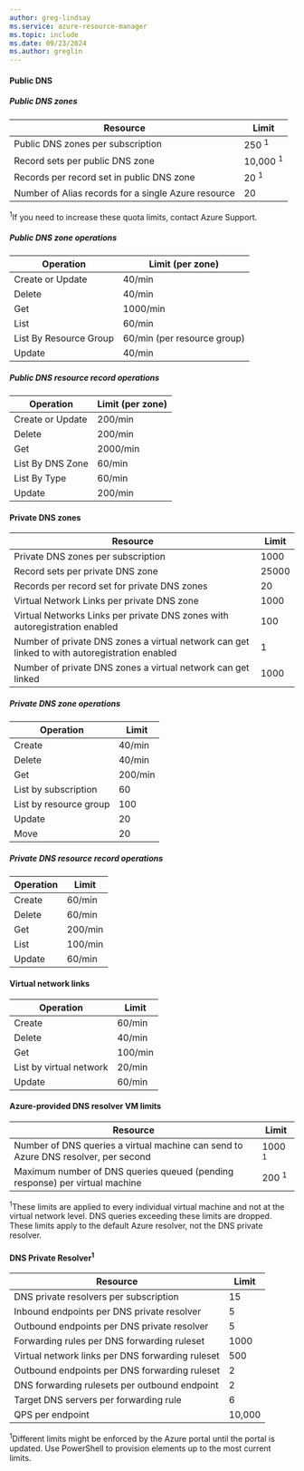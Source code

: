 ```yaml
---
author: greg-lindsay
ms.service: azure-resource-manager
ms.topic: include
ms.date: 09/23/2024
ms.author: greglin
---
```

#### Public DNS

##### Public DNS zones

| Resource | Limit |
| --- | --- |
| Public DNS zones per subscription |250 <sup>1</sup> |
| Record sets per public DNS zone |10,000 <sup>1</sup> |
| Records per record set in public DNS zone |20 <sup>1</sup> |
| Number of Alias records for a single Azure resource |20|

<sup>1</sup>If you need to increase these quota limits, contact Azure Support.

##### Public DNS zone operations

| Operation | Limit (per zone) |
| --------- | ----- |
| Create or Update | 40/min |
| Delete | 40/min |
| Get | 1000/min |
| List | 60/min |
| List By Resource Group | 60/min (per resource group) |
| Update | 40/min |

##### Public DNS resource record operations

| Operation | Limit (per zone) |
| --------- | ----- |
| Create or Update | 200/min |
| Delete | 200/min |
| Get | 2000/min |
| List By DNS Zone | 60/min |
| List By Type | 60/min |
| Update | 200/min |

#### Private DNS zones

| Resource | Limit |
| --- | --- |
| Private DNS zones per subscription |1000|
| Record sets per private DNS zone |25000|
| Records per record set for private DNS zones |20|
| Virtual Network Links per private DNS zone |1000|
| Virtual Networks Links per private DNS zones with autoregistration enabled |100|
| Number of private DNS zones a virtual network can get linked to with autoregistration enabled |1|
| Number of private DNS zones a virtual network can get linked |1000|

##### Private DNS zone operations

| Operation | Limit |
| --- | --- |
| Create |40/min|
| Delete |40/min|
| Get |200/min|
| List by subscription |60|
| List by resource group |100|
| Update |20|
| Move |20|

##### Private DNS resource record operations

| Operation | Limit |
| --- | --- |
| Create |60/min|
| Delete |60/min|
| Get |200/min|
| List |100/min|
| Update |60/min|

#### Virtual network links

| Operation | Limit |
| --- | --- |
| Create |60/min|
| Delete |40/min|
| Get |100/min|
| List by virtual network |20/min|
| Update |60/min|

#### Azure-provided DNS resolver VM limits

| Resource | Limit |
| --- | --- |
| Number of DNS queries a virtual machine can send to Azure DNS resolver, per second |1000 <sup>1</sup> |
| Maximum number of DNS queries queued (pending response) per virtual machine |200 <sup>1</sup> |

<sup>1</sup>These limits are applied to every individual virtual machine and not at the virtual network level. DNS queries exceeding these limits are dropped. These limits apply to the default Azure resolver, not the DNS private resolver.

#### DNS Private Resolver<sup>1</sup>

| Resource | Limit |
| --- | --- |
| DNS private resolvers per subscription |15|
| Inbound endpoints per DNS private resolver |5|
| Outbound endpoints per DNS private resolver |5|
| Forwarding rules per DNS forwarding ruleset |1000|
| Virtual network links per DNS forwarding ruleset |500|
| Outbound endpoints per DNS forwarding ruleset |2|
| DNS forwarding rulesets per outbound endpoint |2|
| Target DNS servers per forwarding rule |6|
| QPS per endpoint |10,000|

<sup>1</sup>Different limits might be enforced by the Azure portal until the portal is updated. Use PowerShell to provision elements up to the most current limits.
